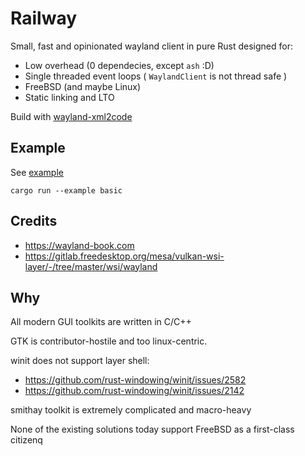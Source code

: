 # Railway

Small, fast and opinionated wayland client in pure Rust designed for:

- Low overhead (0 dependecies, except `ash` :D)
- Single threaded event loops ( `WaylandClient` is not thread safe )
- FreeBSD (and maybe Linux)
- Static linking and LTO

Build with [wayland-xml2code](../wayland-xml2code/)


## Example

See [example](examples/basic.rs)

```
cargo run --example basic

```

## Credits

- https://wayland-book.com
- https://gitlab.freedesktop.org/mesa/vulkan-wsi-layer/-/tree/master/wsi/wayland

## Why

All modern GUI toolkits are written in C/C++

GTK is contributor-hostile and too linux-centric.

winit does not support layer shell: 
- https://github.com/rust-windowing/winit/issues/2582
- https://github.com/rust-windowing/winit/issues/2142

smithay toolkit is extremely complicated and macro-heavy

None of the existing solutions today support FreeBSD as a first-class citizenq